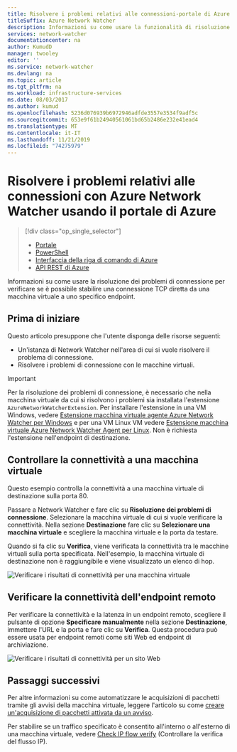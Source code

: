 ```yaml
---
title: Risolvere i problemi relativi alle connessioni-portale di Azure
titleSuffix: Azure Network Watcher
description: Informazioni su come usare la funzionalità di risoluzione dei problemi di connessione di Azure Network Watcher con il portale di Azure.
services: network-watcher
documentationcenter: na
author: KumudD
manager: twooley
editor: ''
ms.service: network-watcher
ms.devlang: na
ms.topic: article
ms.tgt_pltfrm: na
ms.workload: infrastructure-services
ms.date: 08/03/2017
ms.author: kumud
ms.openlocfilehash: 5236d076939b6972946adfde3557e3534f9adf5c
ms.sourcegitcommit: 653e9f61b24940561061bd65b2486e232e41ead4
ms.translationtype: MT
ms.contentlocale: it-IT
ms.lasthandoff: 11/21/2019
ms.locfileid: "74275979"
---
```

# <a name="troubleshoot-connections-with-azure-network-watcher-using-the-azure-portal"></a>Risolvere i problemi relativi alle connessioni con Azure Network Watcher usando il portale di Azure

> [!div class="op_single_selector"]
> - [Portale](network-watcher-connectivity-portal.md)
> - [PowerShell](network-watcher-connectivity-powershell.md)
> - [Interfaccia della riga di comando di Azure](network-watcher-connectivity-cli.md)
> - [API REST di Azure](network-watcher-connectivity-rest.md)

Informazioni su come usare la risoluzione dei problemi di connessione per verificare se è possibile stabilire una connessione TCP diretta da una macchina virtuale a uno specifico endpoint.

## <a name="before-you-begin"></a>Prima di iniziare

Questo articolo presuppone che l'utente disponga delle risorse seguenti:

* Un'istanza di Network Watcher nell'area di cui si vuole risolvere il problema di connessione.
* Risolvere i problemi di connessione con le macchine virtuali.

> [!IMPORTANT]
> Per la risoluzione dei problemi di connessione, è necessario che nella macchina virtuale da cui si risolvono i problemi sia installata l'estensione `AzureNetworkWatcherExtension`. Per installare l'estensione in una VM Windows, vedere [Estensione macchina virtuale agente Azure Network Watcher per Windows](../virtual-machines/windows/extensions-nwa.md?toc=%2fazure%2fnetwork-watcher%2ftoc.json) e per una VM Linux VM vedere [Estensione macchina virtuale Azure Network Watcher Agent per Linux](../virtual-machines/linux/extensions-nwa.md?toc=%2fazure%2fnetwork-watcher%2ftoc.json). Non è richiesta l'estensione nell'endpoint di destinazione.

## <a name="check-connectivity-to-a-virtual-machine"></a>Controllare la connettività a una macchina virtuale

Questo esempio controlla la connettività a una macchina virtuale di destinazione sulla porta 80.

Passare a Network Watcher e fare clic su **Risoluzione dei problemi di connessione**. Selezionare la macchina virtuale di cui si vuole verificare la connettività. Nella sezione **Destinazione** fare clic su **Selezionare una macchina virtuale** e scegliere la macchina virtuale e la porta da testare.

Quando si fa clic su **Verifica**, viene verificata la connettività tra le macchine virtuali sulla porta specificata. Nell'esempio, la macchina virtuale di destinazione non è raggiungibile e viene visualizzato un elenco di hop.

![Verificare i risultati di connettività per una macchina virtuale][1]

## <a name="check-remote-endpoint-connectivity"></a>Verificare la connettività dell'endpoint remoto

Per verificare la connettività e la latenza in un endpoint remoto, scegliere il pulsante di opzione **Specificare manualmente** nella sezione **Destinazione**, immettere l'URL e la porta e fare clic su **Verifica**.  Questa procedura può essere usata per endpoint remoti come siti Web ed endpoint di archiviazione.

![Verificare i risultati di connettività per un sito Web][2]

## <a name="next-steps"></a>Passaggi successivi

Per altre informazioni su come automatizzare le acquisizioni di pacchetti tramite gli avvisi della macchina virtuale, leggere l'articolo su come [creare un'acquisizione di pacchetti attivata da un avviso](network-watcher-alert-triggered-packet-capture.md).

Per stabilire se un traffico specificato è consentito all'interno o all'esterno di una macchina virtuale, vedere [Check IP flow verify](diagnose-vm-network-traffic-filtering-problem.md) (Controllare la verifica del flusso IP).

[1]: ./media/network-watcher-connectivity-portal/figure1.png
[2]: ./media/network-watcher-connectivity-portal/figure2.png